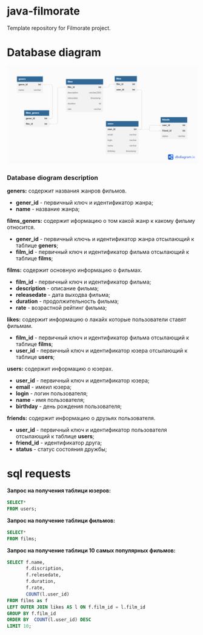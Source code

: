 # java-filmorate
Template repository for Filmorate project.
# Database diagram

![database diagram](https://github.com/Fenris06/java-filmorate/blob/main/database%20diagram%20of%20progect%20Filmorate%20new.png)

### Database diogram description
**geners:**
содержит названия жанров фильмов.
* **gener_id** - первичный ключ и идентификатор жанра;
* **name** - название жанра;

**films_geners:**
содержит иформацию о том какой жанр к какому фильму относится.
* **gener_id**  - первичный ключь и идентификатор жанра отсылающий к таблице **geners**;
* **film_id** - первичный ключ и идентификатор фильма отсылающий к таблице **films**;

**films:**
содержит основную информацию о фильмах.
* **film_id** - первичный ключ и идентификатор фильма;
* **description** - описание фильма;
* **releasedate** - дата выходва фильма;
* **duration** - продолжительность фильма;
* **rate** - возрастной рейтинг фильма;

**likes:** 
содержит информацию о лакайх которые пользователи ставят фильмам.
* **film_id** - первичный ключ и идентификатор фильма отсылающий к таблице **films**;
* **user_id** - первичный ключ и идентификатор юзера отсылающий к таблице **users**;

**users:**
содержит информацию о юзерах.
* **user_id** - первичный ключ и идентификатор юзера;
* **email** - имеил юзера;
* **login** - логин пользователя;
* **name** - имя пользователя;
* **birthday** - день рождения пользователя;

**friends:**
содержит информацию о друзьях пользователя.
* **user_id** - первичный ключ и идентификатор пользователя отсылающий к таблице **users**;
* **friend_id** - идентификатор друга;
* **status** - статус состояния дружбы;

# sql requests

**Запрос на получения таблици юзеров:**
```sql
SELECT*
FROM users;
```
**Запрос на получение таблици фильмов:**
```sql
SELECT*
FROM films;
```
**Запрос на получение таблици 10 самых популярных фильмов:**
```sql
SELECT f.name,
       f.discription,
       f.relesedate,
       f.duration,
       f.rate,
       COUNT(l.user_id)
FROM films as f
LEFT OUTER JOIN likes AS l ON f.film_id = l.film_id
GROUP BY f.film_id
ORDER BY  COUNT(l.user_id) DESC
LIMIT 10;
```

